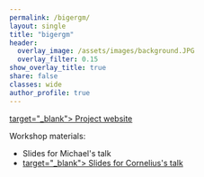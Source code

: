 ```yaml
---
permalink: /bigergm/
layout: single
title: "bigergm"
header:
  overlay_image: /assets/images/background.JPG
  overlay_filter: 0.15
show_overlay_title: true
share: false
classes: wide
author_profile: true  
---
```



<a href="https://www.corneliusfritz.com/bigergm" >target="_blank"> Project website</a>


Workshop materials:

- Slides for Michael's talk
- <a href="https://www.corneliusfritz.com/presentation/bigergm.html" >target="_blank"> Slides for Cornelius's talk</a>
